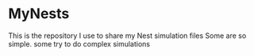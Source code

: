 # MyNests
This is the repository I use to share my Nest simulation files
Some are so simple. some try to do complex simulations
